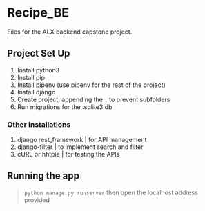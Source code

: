 # Recipe_BE

Files for the ALX backend capstone project.

## Project Set Up

1. Install python3
2. Install pip
3. Install pipenv (use pipenv for the rest of the project)
4. Install django
5. Create project; appending the ```.``` to prevent subfolders
6. Run migrations for the .sqlite3 db

### Other installations

1. django rest_framework | for API management
2. django-filter | to implement search and filter
3. cURL or hhtpie | for testing the APIs

## Running the app

> ```python manage.py runserver``` 
then open the localhost address provided


